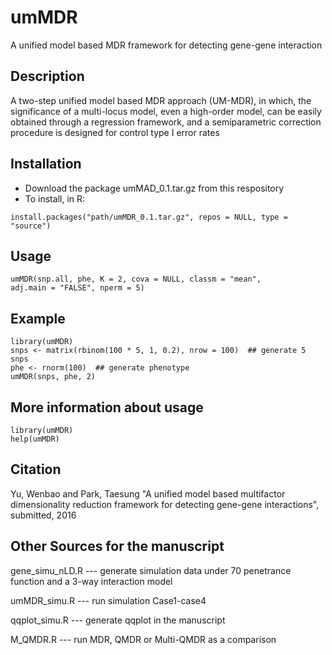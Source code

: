 # umMDR
A unified model based MDR framework for detecting gene-gene interaction


## Description
 A two-step unified model based MDR approach (UM-MDR), in which, the significance of a multi-locus model, even a high-order model, can be easily obtained through a regression framework, and a semiparametric correction procedure is designed for control type I error rates


## Installation
* Download the package umMAD_0.1.tar.gz from this respository
* To install, in R: 
 ```
 install.packages("path/umMDR_0.1.tar.gz", repos = NULL, type = "source")
 ```
 
## Usage 
 ```
 umMDR(snp.all, phe, K = 2, cova = NULL, classm = "mean",
 adj.main = "FALSE", nperm = 5)
 ```
 
## Example 
 ```
 library(umMDR)
 snps <- matrix(rbinom(100 * 5, 1, 0.2), nrow = 100)  ## generate 5 snps
 phe <- rnorm(100)  ## generate phenotype
 umMDR(snps, phe, 2)
 ```

## More information about usage
 
```
library(umMDR)
help(umMDR)
```


## Citation
Yu, Wenbao and Park, Taesung "A unified model based multifactor dimensionality reduction framework for detecting gene-gene interactions", submitted, 2016

## Other Sources for the manuscript

gene_simu_nLD.R --- generate simulation data under 70 penetrance function and a 3-way interaction model

umMDR_simu.R --- run simulation Case1-case4

qqplot_simu.R --- generate qqplot in the manuscript

M_QMDR.R --- run MDR, QMDR or Multi-QMDR as a comparison

